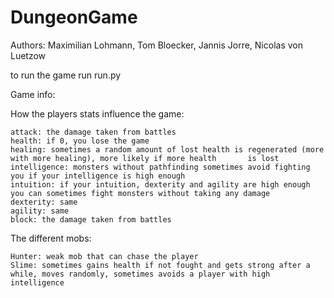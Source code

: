 # DungeonGame
Authors: Maximilian Lohmann, Tom Bloecker, Jannis Jorre, Nicolas von Luetzow

to run the game run run.py

Game info:

How the players stats influence the game:

	attack: the damage taken from battles
	health: if 0, you lose the game
	healing: sometimes a random amount of lost health is regenerated (more with more healing), more likely if more health 		is lost
	intelligence: monsters without pathfinding sometimes avoid fighting you if your intelligence is high enough
	intuition: if your intuition, dexterity and agility are high enough you can sometimes fight monsters without taking any damage
	dexterity: same
	agility: same
	block: the damage taken from battles
	
The different mobs:

	Hunter: weak mob that can chase the player
	Slime: sometimes gains health if not fought and gets strong after a while, moves randomly, sometimes avoids a player with high intelligence